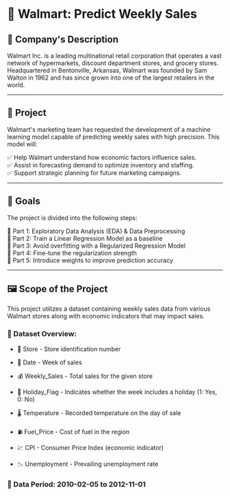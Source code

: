 # 🛒 Walmart: Predict Weekly Sales

## 📇 Company's Description  
Walmart Inc. is a leading multinational retail corporation that operates a vast network of hypermarkets, discount department stores, and grocery stores. Headquartered in Bentonville, Arkansas, Walmart was founded by Sam Walton in 1962 and has since grown into one of the largest retailers in the world.

---

## 🚧 Project
Walmart's marketing team has requested the development of a machine learning model capable of predicting weekly sales with high precision. This model will:

✅ Help Walmart understand how economic factors influence sales.  
✅ Assist in forecasting demand to optimize inventory and staffing.  
✅ Support strategic planning for future marketing campaigns.  

--- 

## 🎯 Goals
The project is divided into the following steps:  

🔹 Part 1: Exploratory Data Analysis (EDA) & Data Preprocessing  
🔹 Part 2: Train a Linear Regression Model as a baseline  
🔹 Part 3: Avoid overfitting with a Regularized Regression Model  
🔹 Part 4: Fine-tune the regularization strength  
🔹 Part 5: Introduce weights to improve prediction accuracy  

---

## 🖼️ Scope of the Project
This project utilizes a dataset containing weekly sales data from various Walmart stores along with economic indicators that may impact sales.

### 📂 Dataset Overview:

- 🏬 Store - Store identification number

- 📆 Date - Week of sales

- 💰 Weekly_Sales - Total sales for the given store

- 🎉 Holiday_Flag - Indicates whether the week includes a holiday (1: Yes, 0: No)

- 🌡 Temperature - Recorded temperature on the day of sale

- ⛽ Fuel_Price - Cost of fuel in the region

- 💹 CPI - Consumer Price Index (economic indicator)

- 📉 Unemployment - Prevailing unemployment rate

### 📅 Data Period: 2010-02-05 to 2012-11-01
